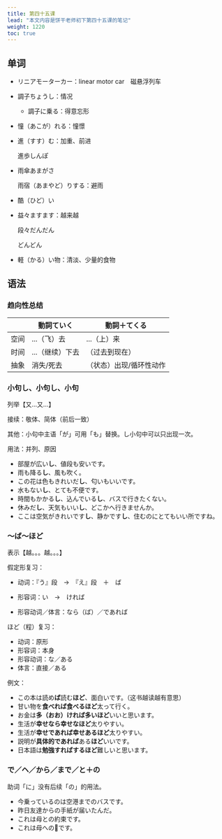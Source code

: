 ```yaml
---
title: 第四十五课
lead: "本文内容是饼干老师初下第四十五课的笔记"
weight: 1220
toc: true
---
```


## 单词

- リニアモーターカー：linear motor car　磁悬浮列车

- 調子ちょうし：情况

  - 調子に乗る：得意忘形

- 憧（あこが）れる：憧憬

- 進（すす）む：加重、前进

  進歩しんぽ

- 雨傘あまがさ

  雨宿（あまやど）りする：避雨

- 酷（ひど）い

- 益々ますます：越来越

  段々だんだん

  どんどん

- 軽（かる）い物：清淡、少量的食物

## 语法

### 趋向性总结

|      | 動詞ていく      | 動詞＋てくる            |
| ---- | --------------- | ----------------------- |
| 空间 | ...（飞）去     | ...（上）来             |
| 时间 | ...（继续）下去 | （过去到现在）          |
| 抽象 | 消失/死去       | （状态）出现/循环性动作 |

### 小句し、小句し、小句

列举【又...又...】

接续：敬体、简体（前后一致）

其他：小句中主语「が」可用「も」替换。し小句中可以只出现一次。

用法：并列、原因

- 部屋が広い**し**、値段も安いです。
- 雨も降る**し**、風も吹く。
- この花は色もきれいだ**し**、匂いもいいです。
- 水もない**し**、とても不便です。
- 時間もかかる**し**、込んでいる**し**、バスで行きたくない。
- 休みだ**し**、天気もいい**し**、どこかへ行きませんか。
- ここは空気がきれいです**し**、静かです**し**、住むのにとてもいい所ですね。

### ～ば～ほど

表示【越。。。越。。。】

假定形复习：

- 动词：『う』段　→　『え』段　＋　ば

- 形容词：い　→　ければ

- 形容动词／体言：なら（ば）／であれば

ほど（程）复习：

- 动词：原形
- 形容词：本身
- 形容动词：な／ある
- 体言：直接／ある

例文：

- この本は読め**ば**読む**ほど**、面白いです。（这书越读越有意思）
- 甘い物を**食べれば食べるほど**太って行く。
- お金は**多（おお）ければ多いほど**いいと思います。
- 生活が**幸せなら幸せなほど**太りやすい。
- 生活が**幸せであれば幸せあるほど**太りやすい。
- 説明が**具体的であれば**ある**ほど**いいです。
- 日本語は**勉強すればするほど**難しいと思います。

 ### で／ヘ／から／まで／と＋の

助词「に」没有后续「の」的用法。

- 今乗っているのは空港までのバスです。
- 昨日友達からの手紙が届いたんだ。
- これは母との約束です。
- これは母への🎁です。

